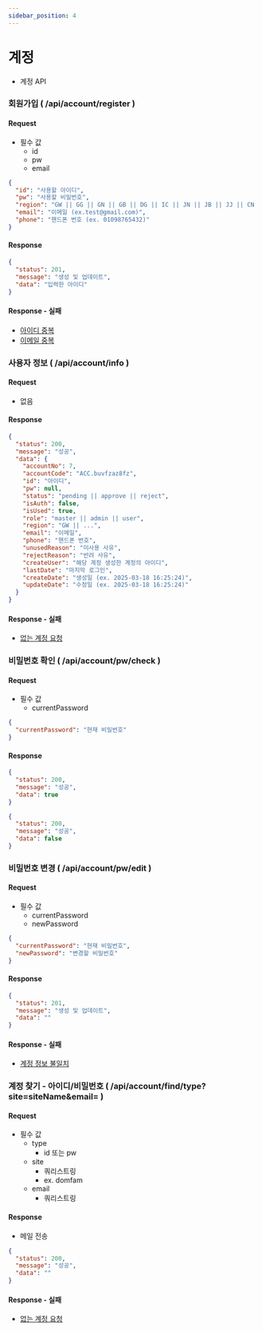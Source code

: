 ```yaml
---
sidebar_position: 4
---
```


# 계정

* 계정 API

### 회원가입 ( /api/account/register )

#### Request

* 필수 값
    * id
    * pw
    * email

```json
{
  "id": "사용할 아이디",
  "pw": "사용할 비밀번호",
  "region": "GW || GG || GN || GB || DG || IC || JN || JB || JJ || CN || CB || US || GJ",
  "email": "이메일 (ex.test@gmail.com)",
  "phone": "핸드폰 번호 (ex. 01098765432)"
}
```

#### Response

```json
{
  "status": 201,
  "message": "생성 및 업데이트",
  "data": "입력한 아이디"
}
```

#### Response - 실패

- [아이디 중복](../statusCode.md#id-중복)
- [이메일 중복](../statusCode.md#e-mail-중복)

### 사용자 정보 ( /api/account/info )

#### Request

* 없음

#### Response

```json
{
  "status": 200,
  "message": "성공",
  "data": {
    "accountNo": 7,
    "accountCode": "ACC.buvfzaz8fz",
    "id": "아이디",
    "pw": null,
    "status": "pending || approve || reject",
    "isAuth": false,
    "isUsed": true,
    "role": "master || admin || user",
    "region": "GW || ...",
    "email": "이메일",
    "phone": "핸드폰 번호",
    "unusedReason": "미사용 사유",
    "rejectReason": "반려 사유",
    "createUser": "해당 계정 생성한 계정의 아이디",
    "lastDate": "마지막 로그인",
    "createDate": "생성일 (ex. 2025-03-18 16:25:24)",
    "updateDate": "수정일 (ex. 2025-03-18 16:25:24)"
  }
}
```

#### Response - 실패

- [없는 계정 요청](../statusCode.md#없는-계정-요청)

### 비밀번호 확인 ( /api/account/pw/check )

#### Request

* 필수 값
    * currentPassword

```json
{
  "currentPassword": "현재 비밀번호"
}
```

#### Response

```json
{
  "status": 200,
  "message": "성공",
  "data": true
}
```

```json
{
  "status": 200,
  "message": "성공",
  "data": false
}
```

### 비밀번호 변경 ( /api/account/pw/edit )

#### Request

* 필수 값
    * currentPassword
    * newPassword

```json
{
  "currentPassword": "현재 비밀번호",
  "newPassword": "변경할 비밀번호"
}
```

#### Response

```json
{
  "status": 201,
  "message": "생성 및 업데이트",
  "data": ""
}
```

#### Response - 실패

- [계정 정보 불일치](../statusCode.md#계정-정보-불일치)

### 계정 찾기 - 아이디/비밀번호 ( /api/account/find/type?site=siteName\&email= )

#### Request

* 필수 값
    * type
        * id 또는 pw
    * site
        * 쿼리스트링
        * ex. domfam
    * email
        * 쿼리스트링

#### Response

* 메일 전송

```json
{
  "status": 200,
  "message": "성공",
  "data": ""
}
```

#### Response - 실패

- [없는 계정 요청](../statusCode.md#없는-계정-요청)